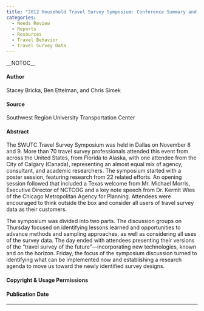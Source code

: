 ```yaml
---
title: "2012 Household Travel Survey Symposium: Conference Summary and Final Report"
categories:
  - Needs Review
  - Reports
  - Resources
  - Travel Behavior
  - Travel Survey Data
---
```


\_\_NOTOC\_\_

#### Author

Stacey Bricka, Ben Ettelman, and Chris Simek

#### Source

Southwest Region University Transportation Center

#### Abstract

The SWUTC Travel Survey Symposium was held in Dallas on November 8 and 9. More than 70 travel survey professionals attended this event from across the United States, from Florida to Alaska, with one attendee from the City of Calgary (Canada), representing an almost equal mix of agency, consultant, and academic researchers. The symposium started with a poster session, featuring research from 22 related efforts. An opening session followed that included a Texas welcome from Mr. Michael Morris, Executive Director of NCTCOG and a key note speech from Dr. Kermit Wies of the Chicago Metropolitan Agency for Planning. Attendees were encouraged to think outside the box and consider all users of travel survey data as their customers.

The symposium was divided into two parts. The discussion groups on Thursday focused on identifying lessons learned and opportunities to advance methods and sampling approaches, as well as considering all uses of the survey data. The day ended with attendees presenting their versions of the “travel survey of the future”—incorporating new technologies, known and on the horizon. Friday, the focus of the symposium discussion turned to identifying what can be implemented now and establishing a research agenda to move us toward the newly identified survey designs.

#### Copyright & Usage Permissions

#### Publication Date

------------------------------------------------------------------------

